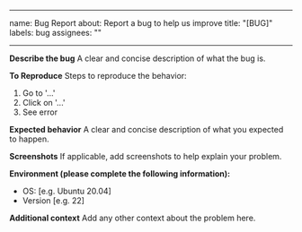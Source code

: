 ______________________________________________________________________

name: Bug Report
about: Report a bug to help us improve
title: "\[BUG\]"
labels: bug
assignees: ""

______________________________________________________________________

**Describe the bug**
A clear and concise description of what the bug is.

**To Reproduce**
Steps to reproduce the behavior:

1. Go to '...'
1. Click on '...'
1. See error

**Expected behavior**
A clear and concise description of what you expected to happen.

**Screenshots**
If applicable, add screenshots to help explain your problem.

**Environment (please complete the following information):**

- OS: \[e.g. Ubuntu 20.04\]
- Version \[e.g. 22\]

**Additional context**
Add any other context about the problem here.
